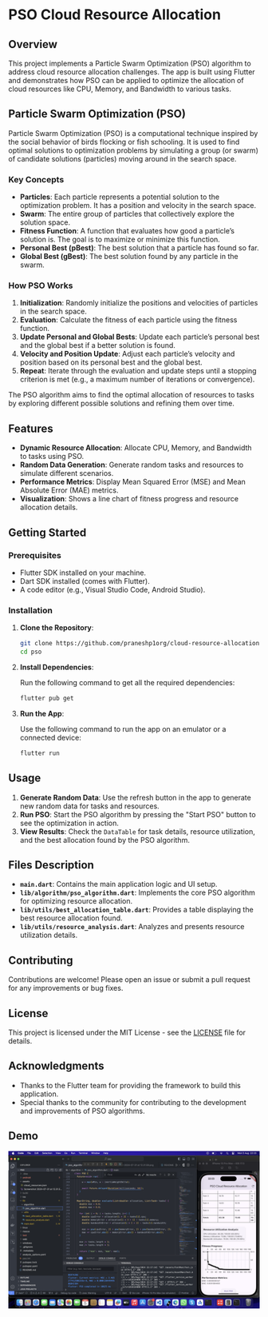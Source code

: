# PSO Cloud Resource Allocation

## Overview

This project implements a Particle Swarm Optimization (PSO) algorithm to address cloud resource allocation challenges. The app is built using Flutter and demonstrates how PSO can be applied to optimize the allocation of cloud resources like CPU, Memory, and Bandwidth to various tasks.

## Particle Swarm Optimization (PSO)

Particle Swarm Optimization (PSO) is a computational technique inspired by the social behavior of birds flocking or fish schooling. It is used to find optimal solutions to optimization problems by simulating a group (or swarm) of candidate solutions (particles) moving around in the search space.

### Key Concepts

- **Particles**: Each particle represents a potential solution to the optimization problem. It has a position and velocity in the search space.
- **Swarm**: The entire group of particles that collectively explore the solution space.
- **Fitness Function**: A function that evaluates how good a particle’s solution is. The goal is to maximize or minimize this function.
- **Personal Best (pBest)**: The best solution that a particle has found so far.
- **Global Best (gBest)**: The best solution found by any particle in the swarm.

### How PSO Works

1. **Initialization**: Randomly initialize the positions and velocities of particles in the search space.
2. **Evaluation**: Calculate the fitness of each particle using the fitness function.
3. **Update Personal and Global Bests**: Update each particle’s personal best and the global best if a better solution is found.
4. **Velocity and Position Update**: Adjust each particle’s velocity and position based on its personal best and the global best.
5. **Repeat**: Iterate through the evaluation and update steps until a stopping criterion is met (e.g., a maximum number of iterations or convergence).

The PSO algorithm aims to find the optimal allocation of resources to tasks by exploring different possible solutions and refining them over time.

## Features

- **Dynamic Resource Allocation**: Allocate CPU, Memory, and Bandwidth to tasks using PSO.
- **Random Data Generation**: Generate random tasks and resources to simulate different scenarios.
- **Performance Metrics**: Display Mean Squared Error (MSE) and Mean Absolute Error (MAE) metrics.
- **Visualization**: Shows a line chart of fitness progress and resource allocation details.

## Getting Started

### Prerequisites

- Flutter SDK installed on your machine.
- Dart SDK installed (comes with Flutter).
- A code editor (e.g., Visual Studio Code, Android Studio).

### Installation

1. **Clone the Repository**:

    ```bash
    git clone https://github.com/praneshp1org/cloud-resource-allocation-using-particle-swarm-optimization
    cd pso
    ```

2. **Install Dependencies**:

    Run the following command to get all the required dependencies:

    ```bash
    flutter pub get
    ```

3. **Run the App**:

    Use the following command to run the app on an emulator or a connected device:

    ```bash
    flutter run
    ```

## Usage

1. **Generate Random Data**: Use the refresh button in the app to generate new random data for tasks and resources.
2. **Run PSO**: Start the PSO algorithm by pressing the "Start PSO" button to see the optimization in action.
3. **View Results**: Check the `DataTable` for task details, resource utilization, and the best allocation found by the PSO algorithm.

## Files Description

- **`main.dart`**: Contains the main application logic and UI setup.
- **`lib/algorithm/pso_algorithm.dart`**: Implements the core PSO algorithm for optimizing resource allocation.
- **`lib/utils/best_allocation_table.dart`**: Provides a table displaying the best resource allocation found.
- **`lib/utils/resource_analysis.dart`**: Analyzes and presents resource utilization details.

## Contributing

Contributions are welcome! Please open an issue or submit a pull request for any improvements or bug fixes.

## License

This project is licensed under the MIT License - see the [LICENSE](LICENSE) file for details.

## Acknowledgments

- Thanks to the Flutter team for providing the framework to build this application.
- Special thanks to the community for contributing to the development and improvements of PSO algorithms.




## Demo
![Demo](/assets/Screenshot%202024-08-05%20at%2022.23.55.png)